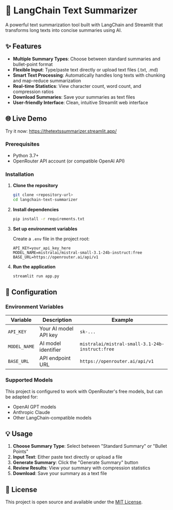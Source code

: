 # 📝 LangChain Text Summarizer

A powerful text summarization tool built with LangChain and Streamlit that transforms long texts into concise summaries using AI.

## ✨ Features

- **Multiple Summary Types**: Choose between standard summaries and bullet-point format
- **Flexible Input**: Type/paste text directly or upload text files (.txt, .md)
- **Smart Text Processing**: Automatically handles long texts with chunking and map-reduce summarization
- **Real-time Statistics**: View character count, word count, and compression ratios
- **Download Summaries**: Save your summaries as text files
- **User-friendly Interface**: Clean, intuitive Streamlit web interface

## 🌐 Live Demo
Try it now: https://thetextssummarizer.streamlit.app/ 

### Prerequisites

- Python 3.7+
- OpenRouter API account (or compatible OpenAI API)

### Installation

1. **Clone the repository**
   ```bash
   git clone <repository-url>
   cd langchain-text-summarizer
   ```

2. **Install dependencies**
   ```bash
   pip install -r requirements.txt
   ```

3. **Set up environment variables**
   
   Create a `.env` file in the project root:
   ```env
   API_KEY=your_api_key_here
   MODEL_NAME=mistralai/mistral-small-3.1-24b-instruct:free
   BASE_URL=https://openrouter.ai/api/v1
   ```

4. **Run the application**
   ```bash
   streamlit run app.py
   ```

## 🔧 Configuration

### Environment Variables

| Variable | Description | Example |
|----------|-------------|---------|
| `API_KEY` | Your AI model API key | `sk-...` |
| `MODEL_NAME` | AI model identifier | `mistralai/mistral-small-3.1-24b-instruct:free` |
| `BASE_URL` | API endpoint URL | `https://openrouter.ai/api/v1` |

### Supported Models

This project is configured to work with OpenRouter's free models, but can be adapted for:
- OpenAI GPT models
- Anthropic Claude
- Other LangChain-compatible models

## 💡 Usage

1. **Choose Summary Type**: Select between "Standard Summary" or "Bullet Points"
2. **Input Text**: Either paste text directly or upload a file
3. **Generate Summary**: Click the "Generate Summary" button
4. **Review Results**: View your summary with compression statistics
5. **Download**: Save your summary as a text file


## 📄 License

This project is open source and available under the [MIT License](LICENSE).